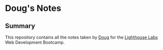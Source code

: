 # Doug's Notes

## Summary 

This repository contains all the notes taken by [Doug](https://github.com/Rhinokick/lighthouse-web-notes) for the [Lighthouse Labs](https://www.lighthouselabs.ca/en) Web Development Bootcamp.